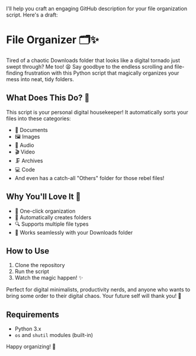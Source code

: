 I'll help you craft an engaging GitHub description for your file organization script. Here's a draft:

# File Organizer 🗂️✨

Tired of a chaotic Downloads folder that looks like a digital tornado just swept through? Me too! 😫 Say goodbye to the endless scrolling and file-finding frustration with this Python script that magically organizes your mess into neat, tidy folders.

## What Does This Do? 🤔

This script is your personal digital housekeeper! It automatically sorts your files into these categories:
- 📄 Documents
- 🖼️ Images
- 🎵 Audio
- 🎬 Video
- 🗜️ Archives
- 💻 Code
- And even has a catch-all "Others" folder for those rebel files!

## Why You'll Love It 💖

- 🚀 One-click organization
- 🧹 Automatically creates folders
- 🔍 Supports multiple file types
- 💯 Works seamlessly with your Downloads folder

## How to Use

1. Clone the repository
2. Run the script
3. Watch the magic happen! ✨

Perfect for digital minimalists, productivity nerds, and anyone who wants to bring some order to their digital chaos. Your future self will thank you! 🙌

## Requirements
- Python 3.x
- `os` and `shutil` modules (built-in)

Happy organizing! 🎉
